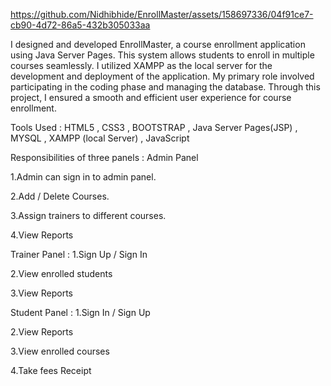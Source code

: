 



https://github.com/Nidhibhide/EnrollMaster/assets/158697336/04f91ce7-cb90-4d72-86a5-432b305033aa

I designed and developed EnrollMaster, a course enrollment application using Java Server Pages. This system allows students to enroll in multiple courses seamlessly. I utilized XAMPP as the local server for the development and deployment of the application. My primary role involved participating in the coding phase and managing the database. Through this project, I ensured a smooth and efficient user experience for course enrollment.

Tools Used : HTML5 , CSS3 , BOOTSTRAP , Java Server Pages(JSP) , MYSQL , XAMPP (local Server) , JavaScript

Responsibilities of three panels : 
Admin Panel 

1.Admin can sign in to admin panel.

2.Add / Delete Courses.

3.Assign trainers to different courses.

4.View Reports

Trainer Panel :
1.Sign Up / Sign In

2.View enrolled students

3.View Reports

Student Panel : 
1.Sign In / Sign Up

2.View Reports

3.View enrolled courses

4.Take fees Receipt
